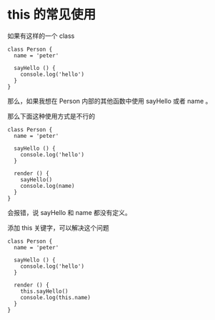 # this 的常见使用

如果有这样的一个 class
```
class Person {
  name = 'peter'

  sayHello () {
    console.log('hello')
  }
}
```
那么，如果我想在 Person 内部的其他函数中使用 sayHello 或者 name 。

那么下面这种使用方式是不行的
```
class Person {
  name = 'peter'

  sayHello () {
    console.log('hello')
  }

  render () {
    sayHello()
    console.log(name)
  }
}
```
会报错，说 sayHello 和 name 都没有定义。

添加 this 关键字，可以解决这个问题
```
class Person {
  name = 'peter'

  sayHello () {
    console.log('hello')
  }

  render () {
    this.sayHello()
    console.log(this.name)
  }
}
```
